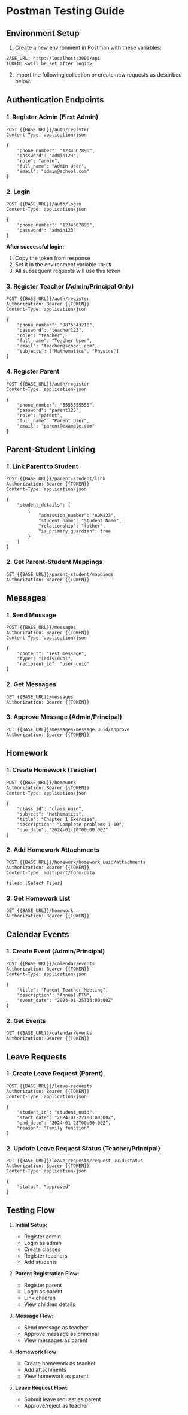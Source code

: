 # Postman Testing Guide

## Environment Setup

1. Create a new environment in Postman with these variables:
```
BASE_URL: http://localhost:3000/api
TOKEN: <will be set after login>
```

2. Import the following collection or create new requests as described below.

## Authentication Endpoints

### 1. Register Admin (First Admin)
```http
POST {{BASE_URL}}/auth/register
Content-Type: application/json

{
    "phone_number": "1234567890",
    "password": "admin123",
    "role": "admin",
    "full_name": "Admin User",
    "email": "admin@school.com"
}
```

### 2. Login
```http
POST {{BASE_URL}}/auth/login
Content-Type: application/json

{
    "phone_number": "1234567890",
    "password": "admin123"
}
```
**After successful login:**
1. Copy the token from response
2. Set it in the environment variable `TOKEN`
3. All subsequent requests will use this token

### 3. Register Teacher (Admin/Principal Only)
```http
POST {{BASE_URL}}/auth/register
Authorization: Bearer {{TOKEN}}
Content-Type: application/json

{
    "phone_number": "9876543210",
    "password": "teacher123",
    "role": "teacher",
    "full_name": "Teacher User",
    "email": "teacher@school.com",
    "subjects": ["Mathematics", "Physics"]
}
```

### 4. Register Parent
```http
POST {{BASE_URL}}/auth/register
Content-Type: application/json

{
    "phone_number": "5555555555",
    "password": "parent123",
    "role": "parent",
    "full_name": "Parent User",
    "email": "parent@example.com"
}
```

## Parent-Student Linking

### 1. Link Parent to Student
```http
POST {{BASE_URL}}/parent-student/link
Authorization: Bearer {{TOKEN}}
Content-Type: application/json

{
    "student_details": [
        {
            "admission_number": "ADM123",
            "student_name": "Student Name",
            "relationship": "father",
            "is_primary_guardian": true
        }
    ]
}
```

### 2. Get Parent-Student Mappings
```http
GET {{BASE_URL}}/parent-student/mappings
Authorization: Bearer {{TOKEN}}
```

## Messages

### 1. Send Message
```http
POST {{BASE_URL}}/messages
Authorization: Bearer {{TOKEN}}
Content-Type: application/json

{
    "content": "Test message",
    "type": "individual",
    "recipient_id": "user_uuid"
}
```

### 2. Get Messages
```http
GET {{BASE_URL}}/messages
Authorization: Bearer {{TOKEN}}
```

### 3. Approve Message (Admin/Principal)
```http
PUT {{BASE_URL}}/messages/message_uuid/approve
Authorization: Bearer {{TOKEN}}
```

## Homework

### 1. Create Homework (Teacher)
```http
POST {{BASE_URL}}/homework
Authorization: Bearer {{TOKEN}}
Content-Type: application/json

{
    "class_id": "class_uuid",
    "subject": "Mathematics",
    "title": "Chapter 1 Exercise",
    "description": "Complete problems 1-10",
    "due_date": "2024-01-20T00:00:00Z"
}
```

### 2. Add Homework Attachments
```http
POST {{BASE_URL}}/homework/homework_uuid/attachments
Authorization: Bearer {{TOKEN}}
Content-Type: multipart/form-data

files: [Select Files]
```

### 3. Get Homework List
```http
GET {{BASE_URL}}/homework
Authorization: Bearer {{TOKEN}}
```

## Calendar Events

### 1. Create Event (Admin/Principal)
```http
POST {{BASE_URL}}/calendar/events
Authorization: Bearer {{TOKEN}}
Content-Type: application/json

{
    "title": "Parent Teacher Meeting",
    "description": "Annual PTM",
    "event_date": "2024-01-25T14:00:00Z"
}
```

### 2. Get Events
```http
GET {{BASE_URL}}/calendar/events
Authorization: Bearer {{TOKEN}}
```

## Leave Requests

### 1. Create Leave Request (Parent)
```http
POST {{BASE_URL}}/leave-requests
Authorization: Bearer {{TOKEN}}
Content-Type: application/json

{
    "student_id": "student_uuid",
    "start_date": "2024-01-22T00:00:00Z",
    "end_date": "2024-01-23T00:00:00Z",
    "reason": "Family function"
}
```

### 2. Update Leave Request Status (Teacher/Principal)
```http
PUT {{BASE_URL}}/leave-requests/request_uuid/status
Authorization: Bearer {{TOKEN}}
Content-Type: application/json

{
    "status": "approved"
}
```

## Testing Flow

1. **Initial Setup:**
   - Register admin
   - Login as admin
   - Create classes
   - Register teachers
   - Add students

2. **Parent Registration Flow:**
   - Register parent
   - Login as parent
   - Link children
   - View children details

3. **Message Flow:**
   - Send message as teacher
   - Approve message as principal
   - View messages as parent

4. **Homework Flow:**
   - Create homework as teacher
   - Add attachments
   - View homework as parent

5. **Leave Request Flow:**
   - Submit leave request as parent
   - Approve/reject as teacher 